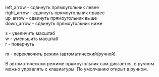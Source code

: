 left_arrow - сдвинуть прямоугольник левее <br>
right_arrow - сдвинуть прямоугольник правее <br>
up_arrow - сдвинуть прямоугольник выше <br>
down_arrow - сдвинуть прямоугольник ниже <br>

s - увеличить масштаб <br>
w - уменьшить масштаб <br>
r - повернуть

m - переключить режим (автоматический/ручной)

В автоматическом режиме прямоугольник сам дивгается,
в ручном можно управлять с клавиатуры. По умолчанию открыт в ручном.

